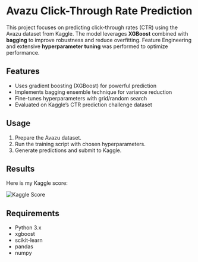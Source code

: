 # Avazu Click-Through Rate Prediction

This project focuses on predicting click-through rates (CTR) using the Avazu dataset from Kaggle. The model leverages **XGBoost** combined with **bagging** to improve robustness and reduce overfitting. Feature Engineering and extensive **hyperparameter tuning** was performed to optimize performance.

## Features

- Uses gradient boosting (XGBoost) for powerful prediction
- Implements bagging ensemble technique for variance reduction
- Fine-tunes hyperparameters with grid/random search
- Evaluated on Kaggle’s CTR prediction challenge dataset

## Usage

1. Prepare the Avazu dataset.
2. Run the training script with chosen hyperparameters.
3. Generate predictions and submit to Kaggle.

## Results

Here is my Kaggle score:

![Kaggle Score](kaggle-score.jpg)

## Requirements

- Python 3.x
- xgboost
- scikit-learn
- pandas
- numpy
